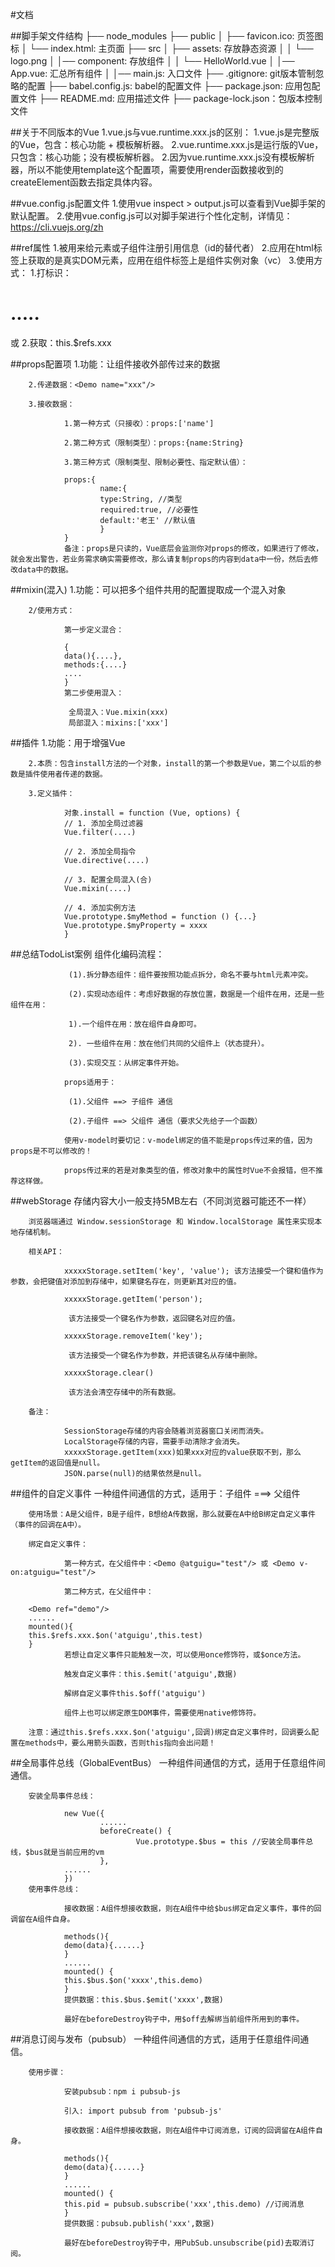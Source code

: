 #文档

##脚手架文件结构
        ├── node_modules 
        ├── public
        │   ├── favicon.ico: 页签图标
        │   └── index.html: 主页面
        ├── src
        │   ├── assets: 存放静态资源
        │   │   └── logo.png
        │   │── component: 存放组件
        │   │   └── HelloWorld.vue
        │   │── App.vue: 汇总所有组件
        │   │── main.js: 入口文件
        ├── .gitignore: git版本管制忽略的配置
        ├── babel.config.js: babel的配置文件
        ├── package.json: 应用包配置文件 
        ├── README.md: 应用描述文件
        ├── package-lock.json：包版本控制文件

##关于不同版本的Vue
        1.vue.js与vue.runtime.xxx.js的区别：
            1.vue.js是完整版的Vue，包含：核心功能 + 模板解析器。
            2.vue.runtime.xxx.js是运行版的Vue，只包含：核心功能；没有模板解析器。
        2.因为vue.runtime.xxx.js没有模板解析器，所以不能使用template这个配置项，需要使用render函数接收到的createElement函数去指定具体内容。

##vue.config.js配置文件
        1.使用vue inspect > output.js可以查看到Vue脚手架的默认配置。
        2.使用vue.config.js可以对脚手架进行个性化定制，详情见：https://cli.vuejs.org/zh

##ref属性
        1.被用来给元素或子组件注册引用信息（id的替代者）
        2.应用在html标签上获取的是真实DOM元素，应用在组件标签上是组件实例对象（vc）
        3.使用方式：
                1.打标识：<h1 ref="xxx">.....</h1> 或 <School ref="xxx"></School>
                2.获取：this.$refs.xxx

##props配置项
        1.功能：让组件接收外部传过来的数据

        2.传递数据：<Demo name="xxx"/>

        3.接收数据：

                1.第一种方式（只接收）：props:['name'] 

                2.第二种方式（限制类型）：props:{name:String}

                3.第三种方式（限制类型、限制必要性、指定默认值）：

                props:{
                        name:{
                        type:String, //类型
                        required:true, //必要性
                        default:'老王' //默认值
                        }
                }
                备注：props是只读的，Vue底层会监测你对props的修改，如果进行了修改，就会发出警告，若业务需求确实需要修改，那么请复制props的内容到data中一份，然后去修改data中的数据。

##mixin(混入)
        1.功能：可以把多个组件共用的配置提取成一个混入对象

        2/使用方式：

                第一步定义混合：

                {
                data(){....},
                methods:{....}
                ....
                }
                第二步使用混入：

                ​ 全局混入：Vue.mixin(xxx)
                ​ 局部混入：mixins:['xxx'] 


##插件
        1.功能：用于增强Vue

        2.本质：包含install方法的一个对象，install的第一个参数是Vue，第二个以后的参数是插件使用者传递的数据。

        3.定义插件：

                对象.install = function (Vue, options) {
                // 1. 添加全局过滤器
                Vue.filter(....)

                // 2. 添加全局指令
                Vue.directive(....)

                // 3. 配置全局混入(合)
                Vue.mixin(....)

                // 4. 添加实例方法
                Vue.prototype.$myMethod = function () {...}
                Vue.prototype.$myProperty = xxxx
                }

##总结TodoList案例
        组件化编码流程：

                ​ (1).拆分静态组件：组件要按照功能点拆分，命名不要与html元素冲突。

                ​ (2).实现动态组件：考虑好数据的存放位置，数据是一个组件在用，还是一些组件在用：

                ​ 1).一个组件在用：放在组件自身即可。

                ​ 2). 一些组件在用：放在他们共同的父组件上（状态提升）。

                ​ (3).实现交互：从绑定事件开始。

                props适用于：

                ​ (1).父组件 ==> 子组件 通信

                ​ (2).子组件 ==> 父组件 通信（要求父先给子一个函数）

                使用v-model时要切记：v-model绑定的值不能是props传过来的值，因为props是不可以修改的！

                props传过来的若是对象类型的值，修改对象中的属性时Vue不会报错，但不推荐这样做。

##webStorage
        存储内容大小一般支持5MB左右（不同浏览器可能还不一样）

        浏览器端通过 Window.sessionStorage 和 Window.localStorage 属性来实现本地存储机制。

        相关API：

                xxxxxStorage.setItem('key', 'value'); 该方法接受一个键和值作为参数，会把键值对添加到存储中，如果键名存在，则更新其对应的值。

                xxxxxStorage.getItem('person');

                ​ 该方法接受一个键名作为参数，返回键名对应的值。

                xxxxxStorage.removeItem('key');

                ​ 该方法接受一个键名作为参数，并把该键名从存储中删除。

                xxxxxStorage.clear()

                ​ 该方法会清空存储中的所有数据。

        备注：

                SessionStorage存储的内容会随着浏览器窗口关闭而消失。
                LocalStorage存储的内容，需要手动清除才会消失。
                xxxxxStorage.getItem(xxx)如果xxx对应的value获取不到，那么getItem的返回值是null。
                JSON.parse(null)的结果依然是null。

##组件的自定义事件
        一种组件间通信的方式，适用于：子组件 ===> 父组件

        使用场景：A是父组件，B是子组件，B想给A传数据，那么就要在A中给B绑定自定义事件（事件的回调在A中）。

        绑定自定义事件：

                第一种方式，在父组件中：<Demo @atguigu="test"/> 或 <Demo v-on:atguigu="test"/>

                第二种方式，在父组件中：

        <Demo ref="demo"/>
        ......
        mounted(){
        this.$refs.xxx.$on('atguigu',this.test)
        }
                若想让自定义事件只能触发一次，可以使用once修饰符，或$once方法。

                触发自定义事件：this.$emit('atguigu',数据)

                解绑自定义事件this.$off('atguigu')

                组件上也可以绑定原生DOM事件，需要使用native修饰符。

        注意：通过this.$refs.xxx.$on('atguigu',回调)绑定自定义事件时，回调要么配置在methods中，要么用箭头函数，否则this指向会出问题！

##全局事件总线（GlobalEventBus）
        一种组件间通信的方式，适用于任意组件间通信。

        安装全局事件总线：

                new Vue({
                        ......
                        beforeCreate() {
                                Vue.prototype.$bus = this //安装全局事件总线，$bus就是当前应用的vm
                        },
                ......
                }) 
        使用事件总线：

                接收数据：A组件想接收数据，则在A组件中给$bus绑定自定义事件，事件的回调留在A组件自身。

                methods(){
                demo(data){......}
                }
                ......
                mounted() {
                this.$bus.$on('xxxx',this.demo)
                }
                提供数据：this.$bus.$emit('xxxx',数据)

                最好在beforeDestroy钩子中，用$off去解绑当前组件所用到的事件。

##消息订阅与发布（pubsub）
        一种组件间通信的方式，适用于任意组件间通信。

        使用步骤：

                安装pubsub：npm i pubsub-js

                引入: import pubsub from 'pubsub-js'

                接收数据：A组件想接收数据，则在A组件中订阅消息，订阅的回调留在A组件自身。

                methods(){
                demo(data){......}
                }
                ......
                mounted() {
                this.pid = pubsub.subscribe('xxx',this.demo) //订阅消息
                }
                提供数据：pubsub.publish('xxx',数据)

                最好在beforeDestroy钩子中，用PubSub.unsubscribe(pid)去取消订阅。